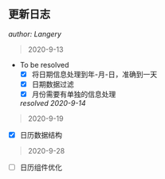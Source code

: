 ## 更新日志

*author: Langery*

> 2020-9-13

- To be resolved
  - [x] 将日期信息处理到年-月-日，准确到一天
  - [x] 日期数据过滤
  - [x] 月份需要有单独的信息处理

  *resolved 2020-9-14*

> 2020-9-19

- [x] 日历数据结构

> 2020-9-28

- [ ] 日历组件优化
